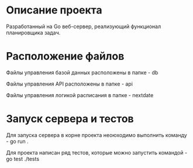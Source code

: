 # Описание проекта
Разработанный на Go веб-сервер, реализующий функционал планировщика задач.

# Расположение файлов

Файлы управления базой данных расположены в папке - db

Файлы управления API расположены в папке - api

Файлы управления логикой расписания в папке - nextdate

# Запуск сервера и тестов

Для запуска сервера в корне проекта неоюходимо выполнить команду -  go run .

Для проекта написан ряд тестов, которые можно запустить командой -  go test ./tests
